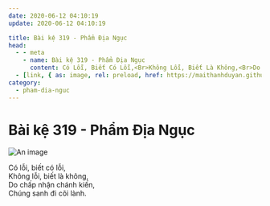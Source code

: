 ```yaml
---
date: 2020-06-12 04:10:19
update: 2020-06-12 04:10:19

title: Bài kệ 319 - Phẩm Địa Ngục
head:
  - - meta
    - name: Bài kệ 319 - Phẩm Địa Ngục
      content: Có Lỗi, Biết Có Lỗi,<Br>Không Lỗi, Biết Là Không,<Br>Do Chấp Nhận Chánh Kiến,<Br>Chúng Sanh Đi Cõi Lành.<Br>
  - [link, { as: image, rel: preload, href: https://maithanhduyan.github.io/kinh-phap-cu/img/pham-dia-nguc/pham-dia-nguc-319.jpg }]
category:
  - pham-dia-nguc
---
```


# Bài kệ 319 - Phẩm Địa Ngục

![An image](/img/pham-dia-nguc/pham-dia-nguc-319.jpg)

Có lỗi, biết có lỗi,<br>Không lỗi, biết là không,<br>Do chấp nhận chánh kiến,<br>Chúng sanh đi cõi lành.<br>
